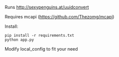 Runs http://sexypenguins.at/uuidconvert

Requires mcapi (https://github.com/Thezomg/mcapi)


Install: 

    pip install -r requirements.txt
    python app.py

Modify local_config to fit your need
